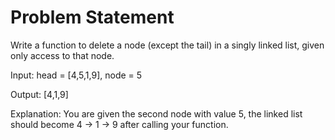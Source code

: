 # Problem Statement

Write a function to delete a node (except the tail) in a singly linked list, given only access to that node.

Input: head = [4,5,1,9], node = 5

Output: [4,1,9]

Explanation: You are given the second node with value 5, the linked list should become 4 -> 1 -> 9 after calling your function.
